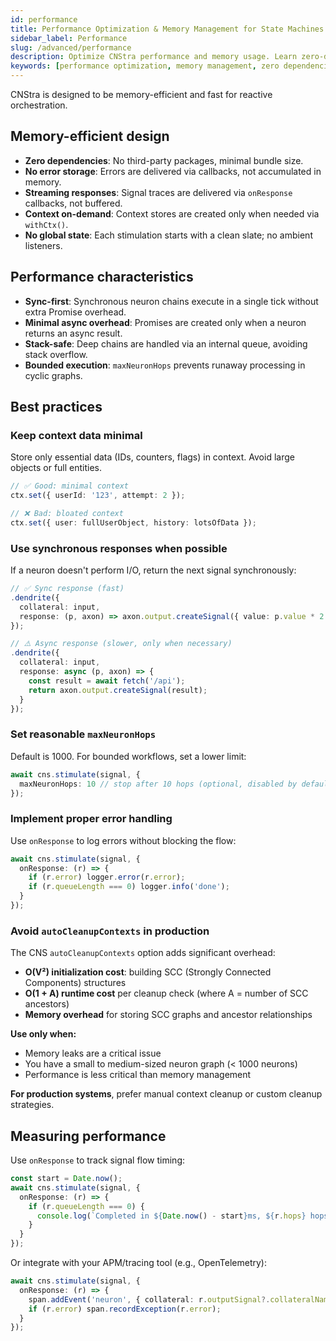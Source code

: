```yaml
---
id: performance
title: Performance Optimization & Memory Management for State Machines
sidebar_label: Performance
slug: /advanced/performance
description: Optimize CNStra performance and memory usage. Learn zero-dependency design, sync-first execution, memory-efficient patterns, benchmarking, and best practices for high-throughput orchestration.
keywords: [performance optimization, memory management, zero dependencies, lightweight library, benchmark, profiling, scalability, high throughput, low latency, memory efficiency, performance best practices, optimization techniques, bundle size, tree shaking, code splitting]
---
```


CNStra is designed to be memory-efficient and fast for reactive orchestration.

## Memory-efficient design

- **Zero dependencies**: No third-party packages, minimal bundle size.
- **No error storage**: Errors are delivered via callbacks, not accumulated in memory.
- **Streaming responses**: Signal traces are delivered via `onResponse` callbacks, not buffered.
- **Context on-demand**: Context stores are created only when needed via `withCtx()`.
- **No global state**: Each stimulation starts with a clean slate; no ambient listeners.

## Performance characteristics

- **Sync-first**: Synchronous neuron chains execute in a single tick without extra Promise overhead.
- **Minimal async overhead**: Promises are created only when a neuron returns an async result.
- **Stack-safe**: Deep chains are handled via an internal queue, avoiding stack overflow.
- **Bounded execution**: `maxNeuronHops` prevents runaway processing in cyclic graphs.

## Best practices

### Keep context data minimal

Store only essential data (IDs, counters, flags) in context. Avoid large objects or full entities.

```ts
// ✅ Good: minimal context
ctx.set({ userId: '123', attempt: 2 });

// ❌ Bad: bloated context
ctx.set({ user: fullUserObject, history: lotsOfData });
```

### Use synchronous responses when possible

If a neuron doesn't perform I/O, return the next signal synchronously:

```ts
// ✅ Sync response (fast)
.dendrite({
  collateral: input,
  response: (p, axon) => axon.output.createSignal({ value: p.value * 2 })
});

// ⚠️ Async response (slower, only when necessary)
.dendrite({
  collateral: input,
  response: async (p, axon) => {
    const result = await fetch('/api');
    return axon.output.createSignal(result);
  }
});
```

### Set reasonable `maxNeuronHops`

Default is 1000. For bounded workflows, set a lower limit:

```ts
await cns.stimulate(signal, {
  maxNeuronHops: 10 // stop after 10 hops (optional, disabled by default)
});
```

### Implement proper error handling

Use `onResponse` to log errors without blocking the flow:

```ts
await cns.stimulate(signal, {
  onResponse: (r) => {
    if (r.error) logger.error(r.error);
    if (r.queueLength === 0) logger.info('done');
  }
});
```

### Avoid `autoCleanupContexts` in production

The CNS `autoCleanupContexts` option adds significant overhead:

- **O(V²) initialization cost**: building SCC (Strongly Connected Components) structures
- **O(1 + A) runtime cost** per cleanup check (where A = number of SCC ancestors)
- **Memory overhead** for storing SCC graphs and ancestor relationships

**Use only when:**
- Memory leaks are a critical issue
- You have a small to medium-sized neuron graph (< 1000 neurons)
- Performance is less critical than memory management

**For production systems**, prefer manual context cleanup or custom cleanup strategies.

## Measuring performance

Use `onResponse` to track signal flow timing:

```ts
const start = Date.now();
await cns.stimulate(signal, {
  onResponse: (r) => {
    if (r.queueLength === 0) {
      console.log(`Completed in ${Date.now() - start}ms, ${r.hops} hops`);
    }
  }
});
```

Or integrate with your APM/tracing tool (e.g., OpenTelemetry):

```ts
await cns.stimulate(signal, {
  onResponse: (r) => {
    span.addEvent('neuron', { collateral: r.outputSignal?.collateralName });
    if (r.error) span.recordException(r.error);
  }
});
```


